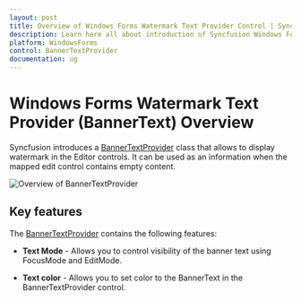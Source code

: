 ```yaml
---
layout: post
title: Overview of Windows Forms Watermark Text Provider Control | Syncfusion
description: Learn here all about introduction of Syncfusion Windows Forms Watermark Text Provider (BannerText) control and more details.
platform: WindowsForms
control: BannerTextProvider
documentation: ug
---
```


# Windows Forms Watermark Text Provider (BannerText) Overview

Syncfusion introduces a [BannerTextProvider](https://help.syncfusion.com/cr/windowsforms/Syncfusion.Windows.Forms.BannerTextProvider.html) class that allows to display watermark in the Editor controls. It can be used as an information when the mapped edit control contains empty content.

![Overview of BannerTextProvider](Overview_images/overview.png) 

## Key features

The [BannerTextProvider](https://help.syncfusion.com/cr/windowsforms/Syncfusion.Windows.Forms.BannerTextProvider.html) contains the following features:

* **Text Mode** - Allows you to control visibility of the banner text using FocusMode and EditMode.

* **Text color** - Allows you to set color to the BannerText in the BannerTextProvider control.

